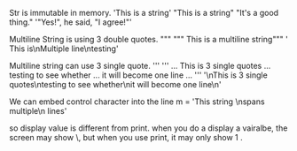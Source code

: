Str is immutable in memory. 
    'This is a string'
    "This is a string"
    "It's a good thing."
    '"Yes!", he said, "I agree!"'

Multiline String is using 3 double quotes. """
""" This is 
    a multiline
    string"""
' This is\nMultiple line\ntesting'

Multiline string can use 3 single quote. '''
 '''
... This is 3 single quotes
... testing to see whether
... it will become one line
... '''
'\nThis is 3 single quotes\ntesting to see whether\nit will become one line\n'

We can embed control character into the line
m = 'This string \nspans multiple\n lines'

so display value is different from print. 
when you do a display a vairalbe, the screen may show \\, 
but when you use print, it may only show 1 \. 

